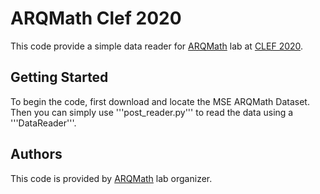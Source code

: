 # ARQMath Clef 2020
This code provide a simple data reader for [ARQMath](https://www.cs.rit.edu/~dprl/ARQMath/) lab at [CLEF 2020](https://clef2020.clef-initiative.eu/). 

## Getting Started

To begin the code, first download and locate the MSE ARQMath Dataset. Then you can simply use '''post_reader.py''' to read the data using a '''DataReader'''.



## Authors

This code is provided by [ARQMath](https://www.cs.rit.edu/~dprl/ARQMath/) lab organizer. 
